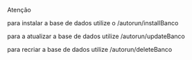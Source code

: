 Atenção

para instalar a base de dados utilize o /autorun/installBanco

para a atualizar a base de dados utilize /autorun/updateBanco

para recriar a base de dados utilize /autorun/deleteBanco
